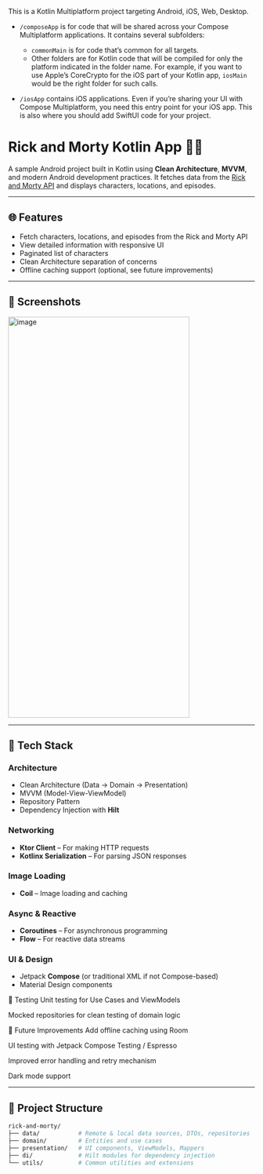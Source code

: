 This is a Kotlin Multiplatform project targeting Android, iOS, Web, Desktop.

* `/composeApp` is for code that will be shared across your Compose Multiplatform applications.
  It contains several subfolders:
  - `commonMain` is for code that’s common for all targets.
  - Other folders are for Kotlin code that will be compiled for only the platform indicated in the folder name.
    For example, if you want to use Apple’s CoreCrypto for the iOS part of your Kotlin app,
    `iosMain` would be the right folder for such calls.

* `/iosApp` contains iOS applications. Even if you’re sharing your UI with Compose Multiplatform, 
  you need this entry point for your iOS app. This is also where you should add SwiftUI code for your project.

# Rick and Morty Kotlin App 🧪🚀

A sample Android project built in Kotlin using **Clean Architecture**, **MVVM**, and modern Android development practices. It fetches data from the [Rick and Morty API](https://rickandmortyapi.com/) and displays characters, locations, and episodes.

---

## 🌐 Features

- Fetch characters, locations, and episodes from the Rick and Morty API
- View detailed information with responsive UI
- Paginated list of characters
- Clean Architecture separation of concerns
- Offline caching support (optional, see future improvements)

---

## 📱 Screenshots

<img width="370" height="817" alt="image" src="https://github.com/user-attachments/assets/41d8035e-c5ee-4f98-b68e-36241256f539" />



---

## 🧱 Tech Stack

### Architecture
- Clean Architecture (Data → Domain → Presentation)
- MVVM (Model-View-ViewModel)
- Repository Pattern
- Dependency Injection with **Hilt**

### Networking
- **Ktor Client** – For making HTTP requests
- **Kotlinx Serialization** – For parsing JSON responses

### Image Loading
- **Coil** – Image loading and caching

### Async & Reactive
- **Coroutines** – For asynchronous programming
- **Flow** – For reactive data streams

### UI & Design
- Jetpack **Compose** (or traditional XML if not Compose-based)
- Material Design components

🧪 Testing
Unit testing for Use Cases and ViewModels

Mocked repositories for clean testing of domain logic

🚧 Future Improvements
Add offline caching using Room

UI testing with Jetpack Compose Testing / Espresso

Improved error handling and retry mechanism

Dark mode support



---

## 📂 Project Structure

```bash
rick-and-morty/
├── data/           # Remote & local data sources, DTOs, repositories
├── domain/         # Entities and use cases
├── presentation/   # UI components, ViewModels, Mappers
├── di/             # Hilt modules for dependency injection
└── utils/          # Common utilities and extensions


